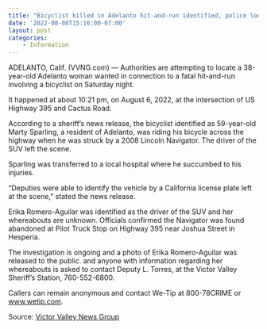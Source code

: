 ```yaml
---
title: "Bicyclist killed in Adelanto hit-and-run identified, police looking for driver"
date: '2022-08-08T15:16:00-07:00'
layout: post
categories:
    - Information
---
```


ADELANTO, Calif. (VVNG.com) — Authorities are attempting to locate a 38-year-old Adelanto woman wanted in connection to a fatal hit-and-run involving a bicyclist on Saturday night.

It happened at about 10:21 pm, on August 6, 2022, at the intersection of US Highway 395 and Cactus Road.

According to a sheriff’s news release, the bicyclist identified as 59-year-old Marty Sparling, a resident of Adelanto, was riding his bicycle across the highway when he was struck by a 2008 Lincoln Navigator. The driver of the SUV left the scene.

Sparling was transferred to a local hospital where he succumbed to his injuries.

“Deputies were able to identify the vehicle by a California license plate left at the scene,” stated the news release.

Erika Romero-Aguilar was identified as the driver of the SUV and her whereabouts are unknown. Officials confirmed the Navigator was found abandoned at Pilot Truck Stop on Highway 395 near Joshua Street in Hesperia.

The investigation is ongoing and a photo of Erika Romero-Aguilar was released to the public. and anyone with information regarding her whereabouts is asked to contact Deputy L. Torres, at the Victor Valley Sheriff’s Station, 760-552-6800.

Callers can remain anonymous and contact We-Tip at 800-78CRIME or www.wetip.com.

Source: [Victor Valley News Group](https://www.vvng.com/bicyclist-killed-in-adelanto-hit-and-run-identified-police-looking-for-driver/)